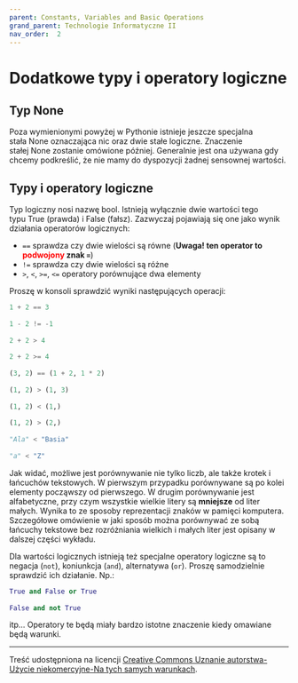 ```yaml
---
parent: Constants, Variables and Basic Operations
grand_parent: Technologie Informatyczne II
nav_order:  2
---
```


# Dodatkowe typy i operatory logiczne


## Typ None

Poza wymienionymi powyżej w Pythonie istnieje jeszcze specjalna stała None oznaczająca nic oraz dwie stałe logiczne. Znaczenie stałej None zostanie omówione później. Generalnie jest ona używana gdy chcemy podkreślić, że nie mamy do dyspozycji żadnej sensownej wartości.

## Typy i operatory logiczne

Typ logiczny nosi nazwę bool. Istnieją wyłącznie dwie wartości tego typu True (prawda) i False (fałsz). Zazwyczaj pojawiają się one jako wynik działania operatorów logicznych:

* `==` sprawdza czy dwie wielości są równe (**Uwaga! ten operator to <span style="color:red">podwojony</span> znak `=`**)
* `!=` sprawdza czy dwie wielości są różne
* `>`, `<`, `>=`, `<=` operatory porównujące dwa elementy

Proszę w konsoli sprawdzić wyniki następujących operacji:

```python
1 + 2 == 3  
  
1 - 2 != -1  
  
2 + 2 > 4  
  
2 + 2 >= 4  
  
(3, 2) == (1 + 2, 1 * 2)  
  
(1, 2) > (1, 3)  
  
(1, 2) < (1,)  
  
(1, 2) > (2,)  
  
"Ala" < "Basia"  
  
"a" < "Z"
```

Jak widać, możliwe jest porównywanie nie tylko liczb, ale także krotek i łańcuchów tekstowych. W pierwszym przypadku porównywane są po kolei elementy począwszy od pierwszego. W drugim porównywanie jest alfabetyczne, przy czym wszystkie wielkie litery są **mniejsze** od liter małych. Wynika to ze sposoby reprezentacji znaków w pamięci komputera. Szczegółowe omówienie w jaki sposób można porównywać ze sobą łańcuchy tekstowe bez rozróżniania wielkich i małych liter jest opisany w dalszej części wykładu.

Dla wartości logicznych istnieją też specjalne operatory logiczne są to negacja (`not`), koniunkcja (`and`), alternatywa (`or`). Proszę samodzielnie sprawdzić ich działanie. Np.:

```python
True and False or True  
  
False and not True
```

itp... Operatory te będą miały bardzo istotne znaczenie kiedy omawiane będą warunki.

---

Treść udostępniona na licencji [Creative Commons Uznanie autorstwa-Użycie niekomercyjne-Na tych samych warunkach](https://creativecommons.org/licenses/by-nc-sa/4.0/deed.pl).
